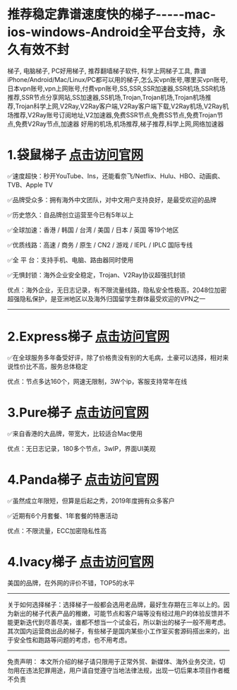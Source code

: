 # 推荐稳定靠谱速度快的梯子-----mac-ios-windows-Android全平台支持，永久有效不封
梯子, 电脑梯子, PC好用梯子, 推荐翻墙梯子软件, 科学上网梯子工具, 靠谱iPhone/Android/Mac/Linux/PC都可以用的梯子,怎么买vpn账号,哪里买vpn账号,日本vpn账号,vpn上网账号,付费vpn账号,SS,SSR,SSR加速器,SSR机场,SSR机场推荐,SSR节点分享网站,SS加速器,SS机场,Trojan,Trojan机场,Trojan机场推荐,Trojan科学上网,V2Ray,V2Ray客户端,V2Ray客户端下载,V2Ray机场,V2Ray机场推荐,V2Ray账号订阅地址,V2加速器,免费SSR节点,免费SS节点,免费Trojan节点,免费V2Ray节点,加速器 好用的机场,机场推荐,梯子推荐,科学上网,网络加速器

# **1.袋鼠梯子 [点击访问官网](https://www.whjpmc.com/share.html?channel=s3)**
✅速度超快：秒开YouTube、Ins，还能看奈飞/Netflix、Hulu、HBO、动画疯、TVB、Apple TV

✅品牌受众多：拥有海外中文团队，对中文用户支持良好，是最受欢迎的品牌

✅历史悠久：自品牌创立运营至今已有5年以上

✅全球加速：香港 / 韩国 / 台湾 / 美国 / 日本 / 英国 等19个地区

✅优质线路：高速 / 商务 / 原生 / CN2 / 游戏 / IEPL / IPLC 国际专线

✅全 平 台：支持手机、电脑、路由器同时使用

✅无惧封锁：海外企业安全稳定，Trojan、V2Ray协议超强抗封锁

优点：海外企业，无日志记录，有不限流量线路，隐私安全性极高，2048位加密超强隐私保护，是亚洲地区以及海外归国留学生群体最受欢迎的VPN之一

--------------------------------------------------------
# **2.Express梯子 [点击访问官网](https://www.whjpmc.com/share.html?channel=s3)**
✅在全球服务多年备受好评，除了价格贵没有别的大毛病，土豪可以选择，相对来说性价比不高，服务总体稳定

优点：节点多达160个，网速无限制，3W个ip，客服支持常年在线

# **3.Pure梯子 [点击访问官网](https://www.whjpmc.com/share.html?channel=s3)**

✅来自香港的大品牌，带宽大，比较适合Mac使用

优点：无日志记录，180多个节点，3wIP，界面UI美观

# **4.Panda梯子 [点击访问官网](https://www.whjpmc.com/share.html?channel=s3)**
✅虽然成立年限短，但算是后起之秀，2019年度拥有众多客户

✅近期有6个月套餐、1年套餐的特惠活动

优点：不限流量，ECC加密隐私性高

# **4.Ivacy梯子 [点击访问官网](https://www.whjpmc.com/share.html?channel=s3)**
美国的品牌，在外网的评价不错，TOP5的水平

--------------------------------------------------------

关于如何选择梯子：选择梯子一般都会选用老品牌，最好生存期在三年以上的。因为新出的梯子代表产品的稚嫩，可能节点和客户端等没有经过用户的体验反馈并不能更新迭代到尽善尽美，谁都不想当一个试金石，所以新出的梯子一般不用考虑。其次国内运营商出品的梯子，有些梯子是国内某些小工作室买套源码搭出来的，出于安全性和跑路等问题的考虑，也不用考虑。

--------------------------------------------------------

免责声明：
本文所介绍的梯子请只限用于正常外贸、新媒体、海外业务交流，切勿用在违法犯罪用途，用户请自觉遵守当地法律法规，出现一切后果本项目作者概不负责
